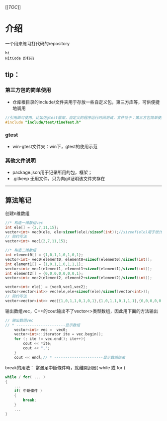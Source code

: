 [[_TOC_]]

# 介绍
一个用来练习打代码的repository
```
hi
HitCode 即打码
```

## tip：
### 第三方包的简单使用
- 仓库根目录的include/文件夹用于存放一些自定义包，第三方库等，可供便捷地调用
```c++
//引用即可使用，比如仿gtest框架，自定义的程序运行时间测试，文件位于：第三方包简单使用/timeTest.cpp，代码如下：
#include "include/test/timeTest.h"
```
### gtest
- win-gtest文件夹：win下，gtest的使用示范

### 其他文件说明
- package.json用于记录所用的包，框架；
- .gitkeep 无用文件，只为向git证明该文件夹存在

***
## 算法笔记

创建n维数组
```c++
//* 构造一维数组vec
int ele[] = {2,7,11,15};
vector<int> vec0(ele, ele+sizeof(ele)/sizeof(int));//sizeof(ele)用于统计int ele[]所有元素的字节数，sizeof(int)表示单个int类型所占字节数，两者相除即ele[]中元素的个数
// 简约写法
vector<int> vec1{2,7,11,15};

//* 构造二维数组
int element0[] = {1,0,1,1,0,1,0,1};
vector<int> vec0(element0, element0+sizeof(element0)/sizeof(int));
int element1[] = {1,0,1,1,0,1,1,1};
vector<int> vec1(element1, element1+sizeof(element1)/sizeof(int));
int element2[] = {0,0,0,0,0,0,0,1};
vector<int> vec2(element2, element2+sizeof(element2)/sizeof(int));

vector<int> ele[] = {vec0,vec1,vec2};
vector<vector<int>> vec(ele,ele+sizeof(ele)/sizeof(vector<int>));
// 简约写法
vector<vector<int>> vec{{1,0,1,1,0,1,0,1},{1,0,1,1,0,1,1,1},{0,0,0,0,0,0,0,1}};
```
输出数组vec，C++的cout输出不了vector<>类型数组，因此用下面的方法输出
```c++
// 输出数组vec
// * ----------------------显示数组
    vector<int> vec =  vec0;
    vector<int>::iterator ite = vec.begin();
	for (; ite != vec.end(); ite++){
		cout << *ite;
		cout << ",";
	}
    cout << endl;// * ----------------------显示数组结束
```
break的用法：
當滿足中斷條件時，就離開迴圈( while 或 for )
```c++
while / for( ... )
{
    ...
    if( 中斷條件 )
    {
        break;
    }
    ...
}
```